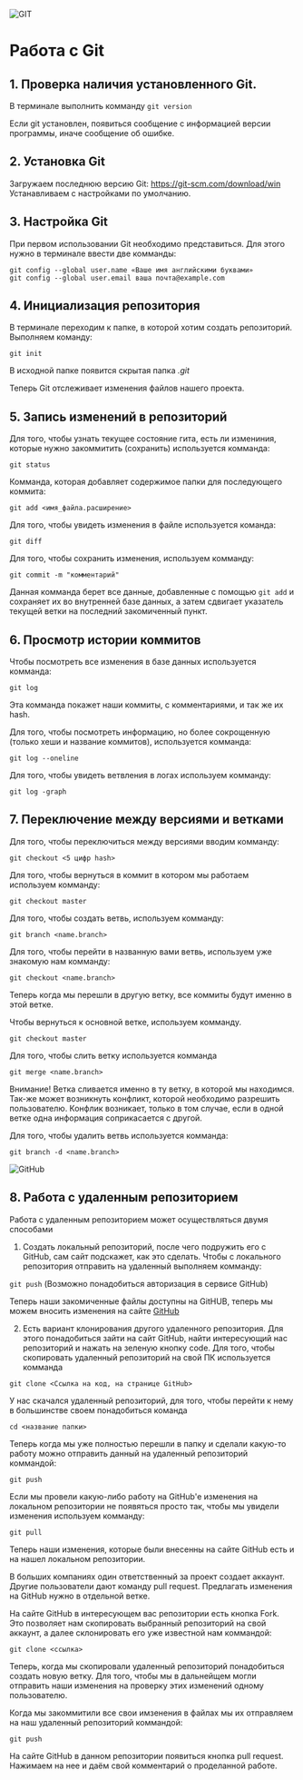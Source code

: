![GIT](git.png)
# Работа с Git 

## 1. Проверка наличия установленного Git.
В терминале выполнить комманду `git version`

Если git установлен, появиться сообщение с информацией версии программы, иначе сообщение об ошибке.

## 2. Установка Git
Загружаем последнюю версию Git: <https://git-scm.com/download/win>
Устанавливаем с настройками по умолчанию.

## 3. Настройка Git
При первом использовании Git необходимо представиться. Для этого нужно в терминале ввести две комманды:
```
git config --global user.name «Ваше имя английскими буквами»
git config --global user.email ваша почта@example.com
```

## 4. Инициализация репозитория 

В терминале переходим к папке, в которой хотим создать репозиторий.
Выполняем команду:

`git init`

В исходной папке появится скрытая папка *.git*

Теперь Git отслеживает изменения файлов нашего проекта.

## 5. Запись изменений в репозиторий

Для того, чтобы узнать текущее состояние гита, есть ли измениния, которые нужно закоммитить (сохранить) используется комманда:

`git status`

Комманда, которая добавляет содержимое папки для последующего коммита:

`git add <имя_файла.расширение>`

Для того, чтобы увидеть изменения в файле используется команда:

`git diff`

Для того, чтобы сохранить изменения, используем комманду:

`git commit -m "комментарий"` 

Данная комманда берет все данные, добавленные с помощью `git add` и сохраняет их во внутренней базе данных, а затем сдвигает указатель текущей ветки на последний закомиченный пункт.

## 6. Просмотр истории коммитов

Чтобы посмотреть все изменения в базе данных используется комманда:

`git log`

Эта комманда покажет наши коммиты, с комментариями, и так же их hash.

Для того, чтобы посмотреть информацию, но более сокрощенную (только хеши и название коммитов), используется комманда:

`git log --oneline`

Для того, чтобы увидеть ветвления в логах используем комманду:

`git log -graph`

## 7. Переключение между версиями и ветками

Для того, чтобы переключиться между версиями вводим комманду:

`git checkout <5 цифр hash>`

Для того, чтобы вернуться в коммит в котором мы работаем используем комманду:

`git checkout master`

Для того, чтобы создать ветвь, используем комманду:

```
git branch <name.branch>
```

Для того, чтобы перейти в названную вами ветвь, используем уже знакомую нам комманду:

`git checkout <name.branch>`

Теперь когда мы перешли в другую ветку, все коммиты будут именно в этой ветке.

Чтобы вернуться к основной ветке, используем комманду.

`git checkout master`

Для того, чтобы слить ветку используется комманда 

`git merge <name.branch>`

Внимание! Ветка сливается именно в ту ветку, в которой мы находимся. 
Так-же может возникнуть конфликт, которой необходимо разрешить пользователю. Конфлик возникает, только в том случае, если в одной ветке одна информация соприкасается с другой.

Для того, чтобы удалить ветвь используется комманда:

`git branch -d <name.branch>`

![GitHub](github.jpg)

## 8. Работа с удаленным репозиторием 

Работа с удаленным репозиторием может осуществляться двумя способами

1. Создать локальный репозиторий, после чего подружить его с GitHub, сам сайт подскажет, как это сделать. Чтобы с локального репозитория отправить на удаленный выполняем комманду:

`git push` (Возможно понадобиться авторизация в сервисе GitHub)

Теперь наши закомиченные файлы доступны на GitHUB, теперь мы можем вносить изменения на сайте [GitHub](https://github.com)

2. Есть вариант клонирования другого удаленного репозитория. Для этого понадобиться зайти на сайт GitHub, найти интересующий нас репозиторий и нажать на зеленую кнопку code. Для того, чтобы скопировать удаленный репозиторий на свой ПК используется комманда 

`git clone <Ссылка на код, на странице GitHub>`

У нас скачался удаленный репозиторий, для того, чтобы перейти к нему в большинстве своем понадобиться команда 

`cd <название папки>`

Теперь когда мы уже полностью перешли в папку и сделали какую-то работу можно отправить данный на удаленный репозиторий коммандой:

`git push`

Если мы провели какую-либо работу на GitHub'e изменения на локальном репозитории не появяться просто так, чтобы мы увидели изменения используем комманду:

`git pull`

Теперь наши изменения, которые были внесенны на сайте GitHub есть и на нашел локальном репозитории.

В больших компаниях один ответственный за проект создает аккаунт. Другие пользователи дают
команду pull request. Предлагать изменения на GitHub нужно в отдельной ветке. 

На сайте GitHub в интересующем вас репозитории есть кнопка Fork. Это позволяет нам скопировать выбранный репозиторий на свой аккаунт, а далее склонировать его уже известной нам коммандой:

`git clone <ссылка>`

Теперь, когда мы скопировали удаленный репозиторий понадобиться создать новую ветку. Для того, чтобы мы в дальнейщем могли отправить наши изменения на проверку этих изменений одному пользователю.

Когда мы закоммитили все свои имзенения в файлах мы их отправляем на наш удаленный репозиторий коммандой: 

`git push`

На сайте GitHub в данном репозитории появиться кнопка pull request. Нажимаем на нее и даём свой комментарий о проделанной работе.